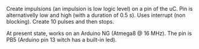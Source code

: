 Create impulsions (an impulsion is low logic level) on a pin of the uC. Pin is alternativelly low and high (with a duration of 0.5 s). Uses interrupt (non blocking). Create 10 pulses and then stops.

At present state, works on an Arduino NG (Atmega8 @ 16 MHz). The pin is PB5 (Arduino pin 13 witch has a built-in led).